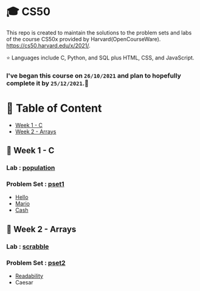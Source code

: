 # 🎓 CS50

This repo is created to maintain the solutions to the problem sets and labs of the course CS50x provided by Harvard(OpenCourseWare).
https://cs50.harvard.edu/x/2021/.

⭐ Languages include C, Python, and SQL plus HTML, CSS, and JavaScript.

### I've began this course on `26/10/2021` and plan to hopefully complete it by `25/12/2021`.🤞

# 📂 Table of Content

- [Week 1 - C ](#-week-1---c)
- [Week 2 - Arrays ](#-week-2---arrays)

## 🚩 Week 1 - C

### Lab : [population](https://github.com/palakgupta2712/CS50/tree/master/Labs/population)

### Problem Set : [pset1](https://github.com/palakgupta2712/CS50/tree/master/Problem_Set/pset1)

- [Hello](https://github.com/palakgupta2712/CS50/tree/master/Problem_Set/pset1/hello)
- [Mario](https://github.com/palakgupta2712/CS50/tree/master/Problem_Set/pset1/mario)
- [Cash](https://github.com/palakgupta2712/CS50/tree/master/Problem_Set/pset1/cash)

## 🚩 Week 2 - Arrays

### Lab : [scrabble](https://github.com/palakgupta2712/CS50/tree/master/Labs/scrabble)

### Problem Set : [pset2](https://github.com/palakgupta2712/CS50/tree/master/Problem_Set/pset2)

- [Readability](https://github.com/palakgupta2712/CS50/tree/master/Problem_Set/pset2/readability)
- Caesar
